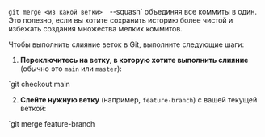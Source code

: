 
`git merge <из какой ветки> 
							`--squash`  объединяя все коммиты в один. Это полезно, если вы хотите сохранить историю более чистой и избежать создания множества мелких коммитов.


Чтобы выполнить слияние веток в Git, выполните следующие шаги:

1. **Переключитесь на ветку, в которую хотите выполнить слияние** (обычно это `main` или `master`):
    
`git checkout main

2. **Слейте нужную ветку** (например, `feature-branch`) с вашей текущей веткой:

`git merge feature-branch

